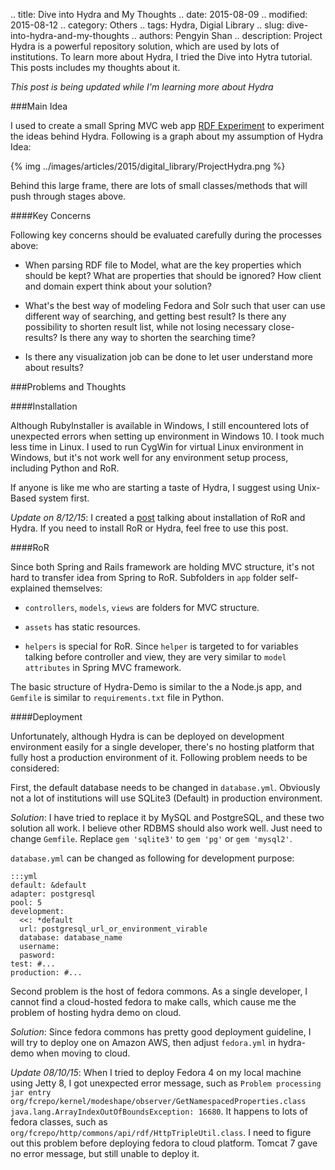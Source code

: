 .. title: Dive into Hydra and My Thoughts
.. date: 2015-08-09
.. modified: 2015-08-12
.. category: Others
.. tags: Hydra, Digial Library
.. slug: dive-into-hydra-and-my-thoughts
.. authors: Pengyin Shan
.. description: Project Hydra is a powerful repository solution, which are used by lots of institutions. To learn more about Hydra, I tried the Dive into Hytra tutorial. This posts includes my thoughts about it.

*This post is being updated while I'm learning more about Hydra*

###Main Idea

I used to create a small Spring MVC web app <a href='https://github.com/shanpy/RDFExperiment'>RDF Experiment</a> to experiment the ideas behind Hydra. Following is a graph about my assumption of Hydra Idea:

{% img ../images/articles/2015/digital_library/ProjectHydra.png %}

Behind this large frame, there are lots of small classes/methods that will push through stages above.

####Key Concerns

Following key concerns should be evaluated carefully during the processes above:

- When parsing RDF file to Model, what are the key properties which should be kept? What are properties that should be ignored? How client and domain expert think about your solution?

- What's the best way of modeling Fedora and Solr such that user can use different way of searching, and getting best result? Is there any possibility to shorten result list, while not losing necessary close-results? Is there any way to shorten the searching time?

- Is there any visualization job can be done to let user understand more about results?

###Problems and Thoughts

####Installation

Although RubyInstaller is available in Windows, I still encountered lots of unexpected errors when setting up environment in Windows 10. I took much less time in Linux. I used to run CygWin for virtual Linux environment in Windows, but it's not work well for any environment setup process, including Python and RoR.

If anyone is like me who are starting a taste of Hydra, I suggest using Unix-Based system first.

*Update on 8/12/15*: I created a <a href="http://pengyin-shan.com/blog/setting-up-ror-hydra-environment-problems-and-solutions">post</a> talking about installation of RoR and Hydra. If you need to install RoR or Hydra, feel free to use this post.

####RoR

Since both Spring and Rails framework are holding MVC structure, it's not hard to transfer idea from Spring to RoR. Subfolders in `app` folder self-explained themselves:

- `controllers`, `models`, `views` are folders for MVC structure.

- `assets` has static resources.

- `helpers` is special for RoR. Since `helper` is targeted to for variables talking before controller and view, they are very similar to `model attributes` in Spring MVC framework.

The basic structure of Hydra-Demo is similar to the a Node.js app, and `Gemfile` is similar to `requirements.txt` file in Python.

####Deployment

Unfortunately, although Hydra is can be deployed on development environment easily for a single developer, there's no hosting platform that fully host a production environment of it. Following problem needs to be considered:

First, the default database needs to be changed in `database.yml`. Obviously not a lot of institutions will use SQLite3 (Default) in production environment.

*Solution*: I have tried to replace it by MySQL and PostgreSQL, and these two solution all work. I believe other RDBMS should also work well. Just need to change `Gemfile`. Replace `gem 'sqlite3'` to `gem 'pg'` or `gem 'mysql2'`.

`database.yml` can be changed as following for development purpose:

    :::yml
    default: &default
    adapter: postgresql
    pool: 5
    development:
      <<: *default
      url: postgresql_url_or_environment_virable
      database: database_name
      username:
      pasword:
    test: #...
    production: #...

Second problem is the host of fedora commons. As a single developer, I cannot find a cloud-hosted fedora to make calls, which cause me the problem of hosting hydra demo on cloud.

*Solution*: Since fedora commons has pretty good deployment guideline, I will try to deploy one on Amazon AWS, then adjust `fedora.yml` in hydra-demo when moving to cloud.

*Update 08/10/15*: When I tried to deploy Fedora 4 on my local machine using Jetty 8, I got unexpected error message, such as  `Problem processing jar entry org/fcrepo/kernel/modeshape/observer/GetNamespacedProperties.class` `java.lang.ArrayIndexOutOfBoundsException: 16680`. It happens to lots of fedora classes, such as `org/fcrepo/http/commons/api/rdf/HttpTripleUtil.class`. I need to figure out this problem before deploying fedora to cloud platform. Tomcat 7 gave no error message, but still unable to deploy it.
